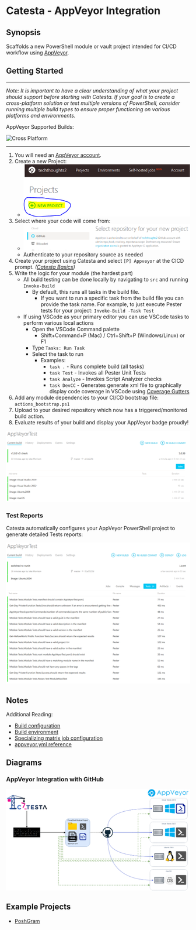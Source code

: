 # Catesta - AppVeyor Integration

## Synopsis

Scaffolds a new PowerShell module or vault project intended for CI/CD workflow using [AppVeyor](https://www.appveyor.com/).

## Getting Started

-------------------

*Note: It is important to have a clear understanding of what your project should support before starting with Catesta. If your goal is to create a cross-platform solution or test multiple versions of PowerShell, consider running multiple build types to ensure proper functioning on various platforms and environments.*

AppVeyor Supported Builds:

![Cross Platform](https://img.shields.io/badge/Builds-Windows%20PowerShell%20%7C%20Windows%20pwsh%20%7C%20Linux%20%7C%20MacOS-lightgrey)

-------------------

1. You will need an [AppVeyor account](https://ci.appveyor.com/login).
1. Create a new Project:
    * ![AppVeyor New Project](../assets/AppVeyor/appveyor_new_project.PNG)
1. Select where your code will come from:
    * ![AppVeyor Repository Selection](../assets/AppVeyor/appveyor_select_code_source.PNG)
    * Authenticate to your repository source as needed
1. Create your project using Catesta and select `[P] Appveyor` at the CICD prompt. *([Catesta Basics](../Catesta-Basics.md))*
1. Write the logic for your module (the hardest part)
    * All build testing can be done locally by navigating to `src` and running `Invoke-Build`
        * By default, this runs all tasks in the build file.
            * If you want to run a specific task from the build file you can provide the task name. For example, to just execute Pester tests for your project: `Invoke-Build -Task Test`
    * If using VSCode as your primary editor you can use VSCode tasks to perform various local actions
        * Open the VSCode Command palette
            * Shift+Command+P (Mac) / Ctrl+Shift+P (Windows/Linux) or F1
        * Type `Tasks: Run Task`
        * Select the task to run
            * Examples:
                * `task .` - Runs complete build (all tasks)
                * `task Test` - Invokes all Pester Unit Tests
                * `task Analyze` - Invokes Script Analyzer checks
                * `task DevCC` - Generates generate xml file to graphically display code coverage in VSCode using [Coverage Gutters](https://marketplace.visualstudio.com/items?itemName=ryanluker.vscode-coverage-gutters)
1. Add any module dependencies to your CI/CD bootstrap file: `actions_bootstrap.ps1`
1. Upload to your desired repository which now has a triggered/monitored build action.
1. Evaluate results of your build and display your AppVeyor badge proudly!

![AppVeyor project created by Catesta](../assets/AppVeyor/appveyor_build_results.PNG)

### Test Reports

Catesta automatically configures your AppVeyor PowerShell project to generate detailed Tests reports:

![AppVeyor PowerShell project Test results](../assets/AppVeyor/appveyor_tests_report.PNG)

## Notes

Additional Reading:

* [Build configuration](https://www.appveyor.com/docs/build-configuration/)
* [Build environment](https://www.appveyor.com/docs/build-environment/)
* [Specializing matrix job configuration](https://www.appveyor.com/docs/build-configuration/#specializing-matrix-job-configuration)
* [appveyor.yml reference](https://www.appveyor.com/docs/appveyor-yml/)

## Diagrams

### AppVeyor Integration with GitHub

![Catesta PowerShell AppVeyor Diagram](../assets/AppVeyor/catesta_appveyor_diagram.png)

## Example Projects

* [PoshGram](https://github.com/techthoughts2/PoshGram)
